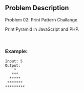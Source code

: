## Problem Description ##

Problem 02: Print Pattern Challange

Print Pyramid in JavaScript and PHP. 

<br>
<h3> Example: </h3>

```
Input: 5
Output:
    *
   ***
  *****
 *******
*********
```



